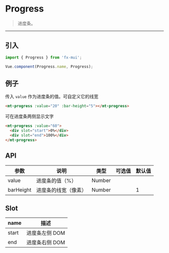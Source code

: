# Progress

> 进度条。

-------------

## 引入

```javascript
import { Progress } from 'fx-mui';

Vue.component(Progress.name, Progress);
```

## 例子

传入 `value` 作为进度条的值。可自定义它的线宽

```html
<mt-progress :value="20" :bar-height="5"></mt-progress>
```

可在进度条两侧显示文字

```html
<mt-progress :value="60">
  <div slot="start">0%</div>
  <div slot="end">100%</div>
</mt-progress>
```

## API
| 参数 | 说明 | 类型 | 可选值 | 默认值 |
|------|-------|---------|-------|--------|
| value | 进度条的值（%） | Number | | |
| barHeight | 进度条的线宽（像素） | Number | | 1 |

## Slot
| name | 描述 |
|------|--------|
| start | 进度条左侧 DOM |
| end | 进度条右侧 DOM |
